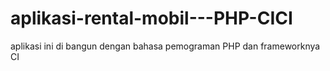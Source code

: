 # aplikasi-rental-mobil---PHP-CICI
aplikasi ini di bangun dengan bahasa pemograman PHP dan frameworknya CI

